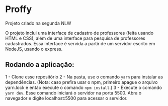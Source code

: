 # Proffy
Projeto criado na segunda NLW

O projeto inclui uma interface de cadastro de professores (feita usando HTML e CSS), além de uma interface para pesquisa de professores cadastrados.
Essa interface é servida a partir de um servidor escrito em NodeJS, usando o express.

## Rodando a aplicação:

1 - Clone esse repositório
2 - Na pasta, use o comando ```yarn``` para instalar as dependências. 
  (Nota: caso prefira usar o npm, primeiro apague o arquivo yarn.lock e então execute o comando ```npm install```.)
3 - Execute o comando ```yarn dev```. Esse comando iniciará o servidor na porta 5500. Abra o navegador e digite localhost:5500 para acessar o servidor.
